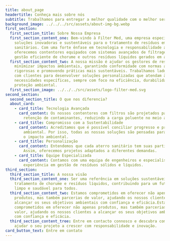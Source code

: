 ```yaml
---
title: about_page
headertitle: Conheça mais sobre nós
subtitle: Trabalhamos para entregar a melhor qualidade com o melhor serviço
background_image: ../../../src/assets/about-img-bg.webp
first_section:
  first_section_title: Sobre Nossa Empresa
  first_section_content_one: Bem-vindo à Filter Med, uma empresa especializada em
    soluções inovadoras e sustentáveis para o tratamento de resíduos em aterros
    sanitários. Com uma forte ênfase em tecnologia e responsabilidade ambiental,
    oferecemos contentores equipados com sistemas avançados de filtragem para a
    gestão eficiente de chorume e outros resíduos líquidos gerados em aterros.
  first_section_content_two: A nossa missão é ajudar os gestores de resíduos a
    minimizar impactos ambientais, garantindo conformidade com normas ambientais
    rigorosas e promovendo práticas mais sustentáveis. Trabalhamos lado a lado
    com clientes para desenvolver soluções personalizadas que atendam às suas
    necessidades específicas, sempre com foco na eficiência, durabilidade e
    proteção ambiental.
  first_section_image: ../../../src/assets/logo-filter-med.svg
second_section:
  second_section_title: O que nos diferencia?
  about_card:
    - card_title: Tecnologia Avançada
      card_content: Os nossos contentores com filtros são projetados para maximizar a
        retenção de contaminantes, reduzindo a carga poluente no meio ambiente.
    - card_title: Compromisso com a Sustentabilidade
      card_content: Acreditamos que é possível conciliar progresso e preservação
        ambiental. Por isso, todas as nossas soluções são pensadas para reduzir
        o impacto ambiental.
    - card_title: Personalização
      card_content: Entendemos que cada aterro sanitário tem suas particularidades.
        Assim, oferecemos projetos adaptados a diferentes demandas.
    - card_title: Equipe Especializada
      card_content: Contamos com uma equipa de engenheiros e especialistas com vasta
        experiência em gestão de resíduos sólidos e líquidos.
third_section:
  third_section_title: A nossa visão
  third_section_content_one: Ser uma referência em soluções sustentáveis para o
    tratamento de chorume e resíduos líquidos, contribuindo para um futuro mais
    limpo e saudável para todos.
  third_section_content_two: Estamos comprometidos em oferecer não apenas
    produtos, mas também parcerias de valor, ajudando os nossos clientes a
    alcançar os seus objetivos ambientais com confiança e eficácia.Estamos
    comprometidos em oferecer não apenas produtos, mas também parcerias de
    valor, ajudando os nossos clientes a alcançar os seus objetivos ambientais
    com confiança e eficácia.
  third_section_content_tree: Entre em contacto connosco e descubra como podemos
    ajudar o seu projeto a crescer com responsabilidade e inovação.
card_button_text: Entre em contato
---
```


